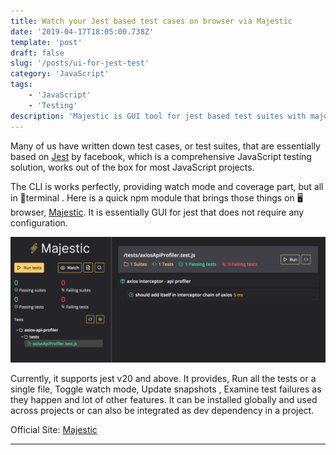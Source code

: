 ```yaml
---
title: Watch your Jest based test cases on browser via Majestic
date: '2019-04-17T18:05:00.738Z'
template: 'post'
draft: false
slug: '/posts/ui-for-jest-test'
category: 'JavaScript'
tags:
    - 'JavaScript'
    - 'Testing'
description: 'Majestic is GUI tool for jest based test suites with major functionality that jest offers via CLI'
---
```


Many of us have written down test cases, or test suites, that are essentially based on [Jest](https://github.com/facebook/jest) by facebook, which is a comprehensive JavaScript testing solution, works out of the box for most JavaScript projects.

The CLI is works perfectly, providing watch mode and coverage part, but all in 👾terminal . Here is a quick npm module that brings those things on 🖥browser, [Majestic](https://github.com/Raathigesh/majestic). It is essentially GUI for jest that does not require any configuration.

![Screenshot](/media/majestic.png)

Currently, it supports jest v20 and above. It provides, Run all the tests or a single file, Toggle watch mode, Update snapshots
, Examine test failures as they happen and lot of other features. It can be installed globally and used across projects or can also be integrated as dev dependency in a project.

Official Site: [Majestic](https://github.com/Raathigesh/majestic)

---
